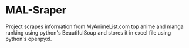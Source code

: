 # MAL-Sraper
Project scrapes information from MyAnimeList.com top anime and manga ranking using python's BeautifulSoup and stores it in excel file using python's openpyxl.
